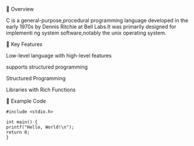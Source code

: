 🔹 Overview

   C is a general-purpose,procedural programming language developed in the early
   1970s by Dennis Ritchie at Bell Labs.It was primarily designed for implementi
   ng system software,notably the unix operating system.

   


🔹 Key Features

   Low-level language with high-level features

   supports structured programming

   Structured Programming

   Libraries with Rich Functions

   


🔹 Example Code 

    #include <stdio.h>

    int main() {
    printf("Hello, World!\n");
    return 0;
    }


